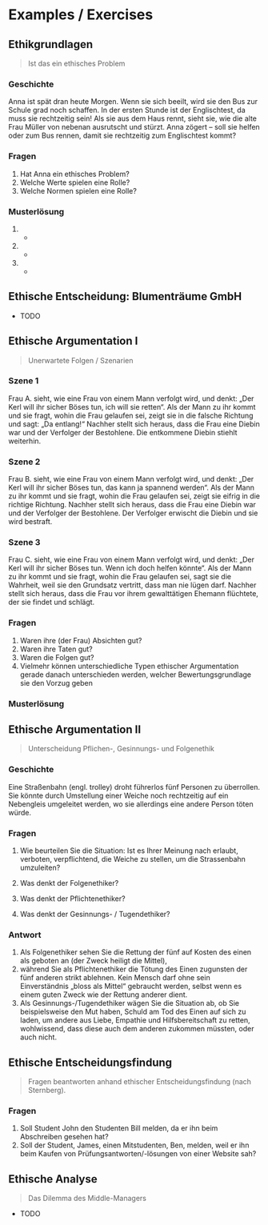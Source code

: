 # Examples / Exercises



## Ethikgrundlagen

> Ist das ein ethisches Problem

### Geschichte

Anna ist spät dran heute Morgen. Wenn sie sich beeilt, wird sie den Bus zur Schule grad noch schaffen. In der ersten Stunde ist der Englischtest, da muss sie rechtzeitig sein! Als sie aus dem Haus rennt, sieht sie, wie die alte Frau Müller von nebenan ausrutscht und stürzt. Anna zögert – soll sie helfen oder zum Bus rennen, damit sie rechtzeitig zum Englischtest kommt?

### Fragen

1. Hat Anna ein ethisches Problem? 
2. Welche Werte spielen eine Rolle?
3. Welche Normen spielen eine Rolle?

### Musterlösung

1. -
2. -
3. -



## Ethische Entscheidung: Blumenträume GmbH

- TODO



## Ethische Argumentation I

> Unerwartete Folgen / Szenarien

### Szene 1

Frau A. sieht, wie eine Frau von einem Mann verfolgt wird, und denkt: „Der Kerl will ihr sicher Böses tun, ich will sie retten“. Als der Mann zu ihr kommt und sie fragt, wohin die Frau gelaufen sei, zeigt sie in die falsche Richtung und sagt: „Da entlang!“ Nachher stellt sich heraus, dass die Frau eine Diebin war und der Verfolger der Bestohlene. Die entkommene Diebin stiehlt weiterhin.

### Szene 2

Frau B. sieht, wie eine Frau von einem Mann verfolgt wird, und denkt: „Der Kerl will ihr sicher Böses tun, das kann ja spannend werden“. Als der Mann zu ihr kommt und sie fragt, wohin die Frau gelaufen sei, zeigt sie eifrig in die richtige Richtung. Nachher stellt sich heraus, dass die Frau eine Diebin war und der Verfolger der Bestohlene. Der Verfolger erwischt die Diebin und sie wird bestraft.

### Szene 3

Frau C. sieht, wie eine Frau von einem Mann verfolgt wird, und denkt: „Der Kerl will ihr sicher Böses tun. Wenn ich doch helfen könnte“. Als der Mann zu ihr kommt und sie fragt, wohin die Frau gelaufen sei, sagt sie die Wahrheit, weil sie den Grundsatz vertritt, dass man nie lügen darf. Nachher stellt sich heraus, dass die Frau vor ihrem gewalttätigen Ehemann flüchtete, der sie findet und schlägt.

### Fragen

1. Waren ihre (der Frau) Absichten gut? 
2. Waren ihre Taten gut? 
3. Waren die Folgen gut?
4. Vielmehr können unterschiedliche Typen ethischer Argumentation gerade danach unterschieden werden, welcher Bewertungsgrundlage sie den Vorzug geben

### Musterlösung





## Ethische Argumentation II

> Unterscheidung Pflichen-, Gesinnungs- und Folgenethik

### Geschichte

Eine Straßenbahn (engl. trolley) droht führerlos fünf Personen zu überrollen. Sie könnte durch Umstellung einer Weiche noch rechtzeitig auf ein Nebengleis umgeleitet werden, wo sie allerdings eine andere Person töten würde. 

### Fragen

1. Wie beurteilen Sie die Situation: Ist es Ihrer Meinung nach erlaubt, verboten, verpflichtend, die Weiche zu stellen, um die Strassenbahn umzuleiten?

4. Was denkt der Folgenethiker?
5. Was denkt der Pflichtenethiker?
6. Was denkt der Gesinnungs- / Tugendethiker?

### Antwort

1. Als Folgenethiker sehen Sie die Rettung der fünf auf Kosten des einen als geboten an (der Zweck heiligt die Mittel),
2. während Sie als Pflichtenethiker die Tötung des Einen zugunsten der fünf anderen strikt ablehnen. Kein Mensch darf ohne sein Einverständnis „bloss als Mittel“ gebraucht werden, selbst wenn es einem guten Zweck wie der Rettung anderer dient.
3. Als Gesinnungs-/Tugendethiker wägen Sie die Situation ab, ob Sie beispielsweise den Mut haben, Schuld am Tod des Einen auf sich zu laden, um andere aus Liebe, Empathie und Hilfsbereitschaft zu retten, wohlwissend, dass diese auch dem anderen zukommen müssten, oder auch nicht.



## Ethische Entscheidungsfindung

> Fragen beantworten anhand ethischer Entscheidungsfindung (nach Sternberg).

### Fragen

1. Soll Student John den Studenten Bill melden, da er ihn beim Abschreiben gesehen hat?
2. Soll der Student, James, einen Mitstudenten, Ben, melden, weil er ihn beim Kaufen von Prüfungsantworten/-lösungen von einer Website sah?



## Ethische Analyse

> Das Dilemma des Middle-Managers

* TODO



